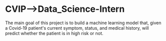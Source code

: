 # CVIP-->Data_Science-Intern

The main goal of this project is to build a machine learning model that, given a Covid-19 patient's current symptom, status, and medical history, will predict whether the patient is in high risk or not.
